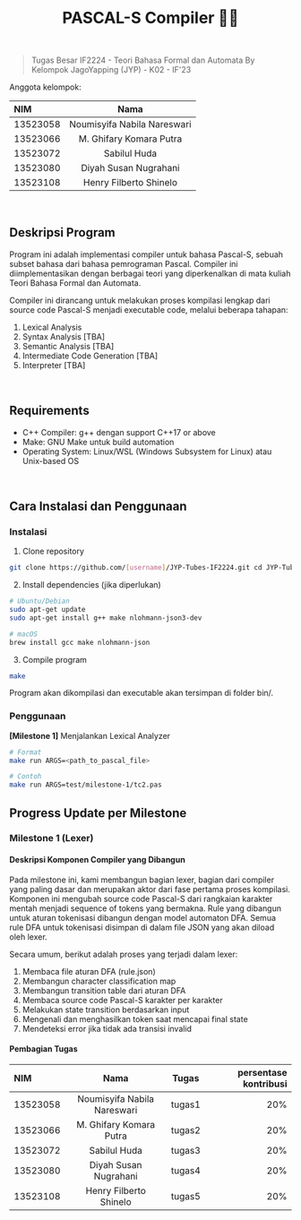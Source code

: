<br/>
<h1 align="center">PASCAL-S Compiler 🧑‍💻 </h1>

<br/>

> Tugas Besar IF2224 - Teori Bahasa Formal dan Automata
> By Kelompok JagoYapping (JYP) - K02 - IF'23

Anggota kelompok:

| NIM | Nama |
| :--- | :---: |
| 13523058 | Noumisyifa Nabila Nareswari |
| 13523066 | M. Ghifary Komara Putra |
| 13523072 | Sabilul Huda |
| 13523080 | Diyah Susan Nugrahani |
| 13523108 | Henry Filberto Shinelo |

<br/>

## Deskripsi Program

Program ini adalah implementasi compiler untuk bahasa Pascal-S, sebuah subset bahasa dari bahasa pemrograman Pascal. Compiler ini diimplementasikan dengan berbagai teori yang diperkenalkan di mata kuliah Teori Bahasa Formal dan Automata. 

Compiler ini dirancang untuk melakukan proses kompilasi lengkap dari source code Pascal-S menjadi executable code, melalui beberapa tahapan:

1. Lexical Analysis
2. Syntax Analysis [TBA]
3. Semantic Analysis [TBA]
4. Intermediate Code Generation [TBA]
5. Interpreter [TBA]
<br/>

## Requirements
- C++ Compiler: g++ dengan support C++17 or above
- Make: GNU Make untuk build automation
- Operating System: Linux/WSL (Windows Subsystem for Linux) atau Unix-based OS
<br/>

## Cara Instalasi dan Penggunaan
### Instalasi

1. Clone repository

``` bash   
git clone https://github.com/[username]/JYP-Tubes-IF2224.git cd JYP-Tubes-IF2224
```

2. Install dependencies (jika diperlukan)

``` bash   
# Ubuntu/Debian
sudo apt-get update
sudo apt-get install g++ make nlohmann-json3-dev

# macOS
brew install gcc make nlohmann-json
```

3. Compile program

``` bash
make
```

Program akan dikompilasi dan executable akan tersimpan di folder bin/.

### Penggunaan
**[Milestone 1]** Menjalankan Lexical Analyzer
``` bash
# Format
make run ARGS=<path_to_pascal_file>

# Contoh
make run ARGS=test/milestone-1/tc2.pas
```

## Progress Update per Milestone


### Milestone 1 (Lexer)

#### Deskripsi Komponen Compiler yang Dibangun

Pada milestone ini, kami membangun bagian lexer, bagian dari compiler yang paling dasar dan merupakan aktor dari fase pertama proses kompilasi. Komponen ini mengubah source code Pascal-S dari rangkaian karakter mentah menjadi sequence of tokens yang bermakna. Rule yang dibangun untuk aturan tokenisasi dibangun dengan model automaton DFA. Semua rule DFA untuk tokenisasi disimpan di dalam file JSON yang akan diload oleh lexer.

Secara umum, berikut adalah proses yang terjadi dalam lexer:
1. Membaca file aturan DFA (rule.json)
2. Membangun character classification map
3. Membangun transition table dari aturan DFA
4. Membaca source code Pascal-S karakter per karakter
5. Melakukan state transition berdasarkan input
6. Mengenali dan menghasilkan token saat mencapai final state
7. Mendeteksi error jika tidak ada transisi invalid


#### Pembagian Tugas

| NIM | Nama | Tugas | persentase kontribusi |
| :--- | :---: | :---: | ---: |
| 13523058 | Noumisyifa Nabila Nareswari | tugas1 | 20% |
| 13523066 | M. Ghifary Komara Putra | tugas2 | 20% |
| 13523072 | Sabilul Huda | tugas3 | 20% |
| 13523080 | Diyah Susan Nugrahani | tugas4 | 20% |
| 13523108 | Henry Filberto Shinelo | tugas5 | 20% |
